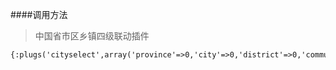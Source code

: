 ####调用方法
> 中国省市区乡镇四级联动插件
```
{:plugs('cityselect',array('province'=>0,'city'=>0,'district'=>0,'community'=>0))}
```
